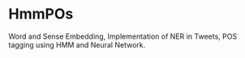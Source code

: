 # HmmPOs
Word and Sense Embedding, Implementation of NER in Tweets, POS tagging using
HMM and Neural Network.
